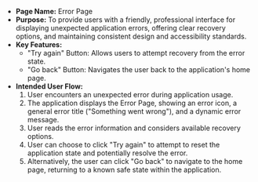 *   **Page Name:** Error Page
*   **Purpose:** To provide users with a friendly, professional interface for displaying unexpected application errors, offering clear recovery options, and maintaining consistent design and accessibility standards.
*   **Key Features:**
    *   "Try again" Button: Allows users to attempt recovery from the error state.
    *   "Go back" Button: Navigates the user back to the application's home page.
*   **Intended User Flow:**
    1.  User encounters an unexpected error during application usage.
    2.  The application displays the Error Page, showing an error icon, a general error title ("Something went wrong"), and a dynamic error message.
    3.  User reads the error information and considers available recovery options.
    4.  User can choose to click "Try again" to attempt to reset the application state and potentially resolve the error.
    5.  Alternatively, the user can click "Go back" to navigate to the home page, returning to a known safe state within the application.